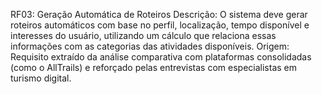 RF03: Geração Automática de Roteiros
 Descrição: O sistema deve gerar roteiros automáticos com base no perfil, localização, tempo disponível e interesses do usuário, utilizando um cálculo que relaciona essas informações com as categorias das atividades disponíveis.
 Origem: Requisito extraído da análise comparativa com plataformas consolidadas (como o AllTrails) e reforçado pelas entrevistas com especialistas em turismo digital.
